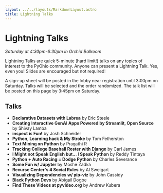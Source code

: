 ```yaml
---
layout: ../../layouts/MarkdownLayout.astro
title: Lightning Talks
---
```


# Lightning Talks

_Saturday at 4:30pm-6:30pm in Orchid Ballroom_

Lightning Talks are quick 5-minute (hard limit!) talks on any topics of interest to the PyOhio community. Anyone can present a Lightning Talk. Yes, even you! Slides are encouraged but not required!

A sign-up sheet will be posted in the lobby near registration until 3:00pm on Saturday. Talks will be selected and the order randomized. The talk list will be posted on this page by 3:45pm on Saturday.

## Talks

- **Declarative Datasets with Labrea** by Eric Steele
- **Creating Interactive GenAI Apps Powered by Streamlit, Open Source** by Shivay Lamba
- **inspect is Fun!** by Josh Schneider
- **Python, Learning hack & My Stroke** by Tom Fetherston
- **Text Mining on Python** by Pragathi R
- **Tracking College Baseball Roster with Django** by Carl James
- **I Might not Speak English but... I Speak Python** by Reddy Tintaya
- **Python + Auto Racing = Dodge Python** by Charles Severance
- **Some Fun w/ Jupyter** by Moshe Zadka
- **Recurse Center's 4 Social Rules** by Al Sweigart
- **Visualizing Dependencies w/ pip-viz** by John Cassidy
- **Black Python Devs** by Abigail Dogbe
- **Find These Videos at pyvideo.org** by Andrew Kubera
